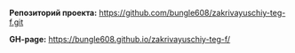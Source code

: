 **Репозиторий проекта:** https://github.com/bungle608/zakrivayuschiy-teg-f.git


**GH-page:** https://bungle608.github.io/zakrivayuschiy-teg-f/

